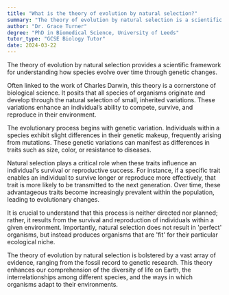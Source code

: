 ```yaml
---
title: "What is the theory of evolution by natural selection?"
summary: "The theory of evolution by natural selection is a scientific explanation for how species evolve over time through genetic changes."
author: "Dr. Grace Turner"
degree: "PhD in Biomedical Science, University of Leeds"
tutor_type: "GCSE Biology Tutor"
date: 2024-03-22
---
```


The theory of evolution by natural selection provides a scientific framework for understanding how species evolve over time through genetic changes.

Often linked to the work of Charles Darwin, this theory is a cornerstone of biological science. It posits that all species of organisms originate and develop through the natural selection of small, inherited variations. These variations enhance an individual’s ability to compete, survive, and reproduce in their environment.

The evolutionary process begins with genetic variation. Individuals within a species exhibit slight differences in their genetic makeup, frequently arising from mutations. These genetic variations can manifest as differences in traits such as size, color, or resistance to diseases.

Natural selection plays a critical role when these traits influence an individual's survival or reproductive success. For instance, if a specific trait enables an individual to survive longer or reproduce more effectively, that trait is more likely to be transmitted to the next generation. Over time, these advantageous traits become increasingly prevalent within the population, leading to evolutionary changes.

It is crucial to understand that this process is neither directed nor planned; rather, it results from the survival and reproduction of individuals within a given environment. Importantly, natural selection does not result in 'perfect' organisms, but instead produces organisms that are 'fit' for their particular ecological niche.

The theory of evolution by natural selection is bolstered by a vast array of evidence, ranging from the fossil record to genetic research. This theory enhances our comprehension of the diversity of life on Earth, the interrelationships among different species, and the ways in which organisms adapt to their environments.
    